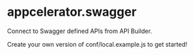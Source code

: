 # appcelerator.swagger

Connect to Swagger defined APIs from API Builder.

Create your own version of conf/local.example.js to get started!